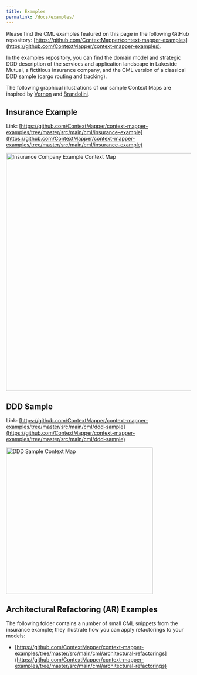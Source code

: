 ```yaml
---
title: Examples
permalink: /docs/examples/
---
```


Please find the CML examples featured on this page in the following GitHub repository: [https://github.com/ContextMapper/context-mapper-examples](https://github.com/ContextMapper/context-mapper-examples).

In the examples repository, you can find the domain model and strategic DDD description of the services and application landscape in Lakeside Mutual, a fictitious insurance company, and the CML version of a classical DDD sample (cargo routing and tracking). 

The following graphical illustrations of our sample Context Maps are inspired by [Vernon][1] and [Brandolini][2].

## Insurance Example
Link: [https://github.com/ContextMapper/context-mapper-examples/tree/master/src/main/cml/insurance-example](https://github.com/ContextMapper/context-mapper-examples/tree/master/src/main/cml/insurance-example)

<img alt="Insurance Company Example Context Map" src="https://raw.githubusercontent.com/ContextMapper/context-mapper-examples/master/src/main/cml/insurance-example/images/ContextMap-Illustration.png" width="650px">

## DDD Sample
Link: [https://github.com/ContextMapper/context-mapper-examples/tree/master/src/main/cml/ddd-sample](https://github.com/ContextMapper/context-mapper-examples/tree/master/src/main/cml/ddd-sample)

<img alt="DDD Sample Context Map" src="https://raw.githubusercontent.com/ContextMapper/context-mapper-examples/master/src/main/cml/ddd-sample/images/DDD-Cargo-Tracking-ContextMap-Illustration.png" width="400px">

## Architectural Refactoring (AR) Examples
The following folder contains a number of small CML snippets from the insurance example; they illustrate how you can apply refactorings to your models:

* [https://github.com/ContextMapper/context-mapper-examples/tree/master/src/main/cml/architectural-refactorings](https://github.com/ContextMapper/context-mapper-examples/tree/master/src/main/cml/architectural-refactorings)

[1]: https://www.amazon.de/Implementing-Domain-Driven-Design-Vaughn-Vernon/dp/0321834577
[2]: https://www.infoq.com/articles/ddd-contextmapping
